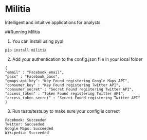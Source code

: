 # Militia
Intelligent and intuitive applications for analysts.

##Running Militia
1. You can install using pypl
```
pip install militia
```
2. Add your authentication to the config.json file in your local folder
```
{
"email" : "Facebook_email",
"pass" : "Facebook_pass",
"gmaps-api-key": "Key Found registering Google Maps API",
"consumer_key" : "Key Found registering Twitter API",
"consumer_secret" : "Secret Found registering Twitter API",
"access_token" : "Token Found registering Twitter API",
"access_token_secret" : "Secret Found registering Twitter API"
}
```
3. Run tests/tests.py to make sure your config is correct
```
Facebook: Succeeded
Twitter: Succeeded
Google Maps: Succeeded
Wikipedia: Succeeded
```

